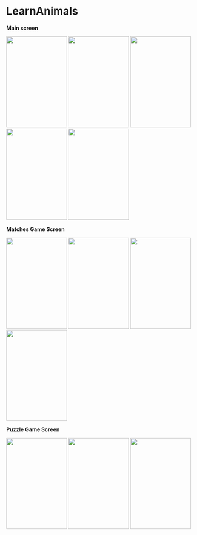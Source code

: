 # LearnAnimals

<b>Main screen 
  
  
<img src="https://i.imgur.com/Euoqhlg.jpg" height="240" width="160">
<img src="https://i.imgur.com/xb0S2yK.jpg" height="240" width="160">
<img src="https://i.imgur.com/whAORCV.jpg" height="240" width="160">
<img src="https://i.imgur.com/IDu4jE8.jpg" height="240" width="160">
<img src="https://i.imgur.com/K4NlnwP.jpg" height="240" width="160">


Matches Game Screen


<img src="https://i.imgur.com/irgRYmO.png" height="240" width="160">
<img src="https://i.imgur.com/1jh1MQv.png" height="240" width="160">
<img src="https://i.imgur.com/gYdFZv4.png" height="240" width="160">
<img src="https://i.imgur.com/TvJFncR.png" height="240" width="160">

Puzzle Game Screen


<img src="https://i.imgur.com/uG5rBwk.png" height="240" width="160">
<img src="https://i.imgur.com/zw22HCi.png" height="240" width="160">
<img src="https://i.imgur.com/sYb529H.png" height="240" width="160">
